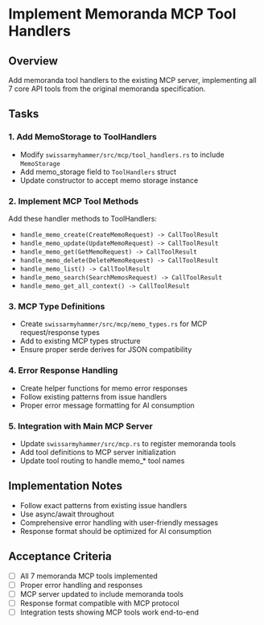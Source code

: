 # Implement Memoranda MCP Tool Handlers

## Overview
Add memoranda tool handlers to the existing MCP server, implementing all 7 core API tools from the original memoranda specification.

## Tasks

### 1. Add MemoStorage to ToolHandlers
- Modify `swissarmyhammer/src/mcp/tool_handlers.rs` to include `MemoStorage`
- Add memo_storage field to `ToolHandlers` struct
- Update constructor to accept memo storage instance

### 2. Implement MCP Tool Methods
Add these handler methods to ToolHandlers:
- `handle_memo_create(CreateMemoRequest) -> CallToolResult`
- `handle_memo_update(UpdateMemoRequest) -> CallToolResult`
- `handle_memo_get(GetMemoRequest) -> CallToolResult`
- `handle_memo_delete(DeleteMemoRequest) -> CallToolResult`
- `handle_memo_list() -> CallToolResult`
- `handle_memo_search(SearchMemosRequest) -> CallToolResult`
- `handle_memo_get_all_context() -> CallToolResult`

### 3. MCP Type Definitions
- Create `swissarmyhammer/src/mcp/memo_types.rs` for MCP request/response types
- Add to existing MCP types structure
- Ensure proper serde derives for JSON compatibility

### 4. Error Response Handling
- Create helper functions for memo error responses
- Follow existing patterns from issue handlers
- Proper error message formatting for AI consumption

### 5. Integration with Main MCP Server
- Update `swissarmyhammer/src/mcp.rs` to register memoranda tools
- Add tool definitions to MCP server initialization
- Update tool routing to handle memo_* tool names

## Implementation Notes
- Follow exact patterns from existing issue handlers
- Use async/await throughout
- Comprehensive error handling with user-friendly messages
- Response format should be optimized for AI consumption

## Acceptance Criteria
- [ ] All 7 memoranda MCP tools implemented
- [ ] Proper error handling and responses
- [ ] MCP server updated to include memoranda tools
- [ ] Response format compatible with MCP protocol
- [ ] Integration tests showing MCP tools work end-to-end